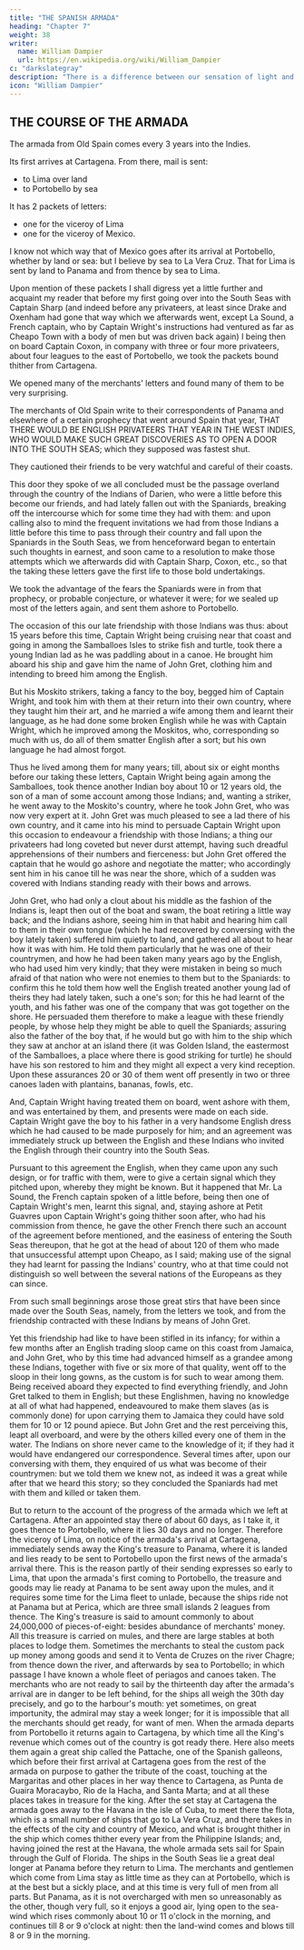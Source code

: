 ```yaml
---
title: "THE SPANISH ARMADA"
heading: "Chapter 7"
weight: 38
writer:
  name: William Dampier
  url: https://en.wikipedia.org/wiki/William_Dampier
c: "darkslategray"
description: "There is a difference between our sensation of light and what is in the objects that produces that sensation"
icon: "William Dampier"
---
```



## THE COURSE OF THE ARMADA

<!-- WITH AN INCIDENTAL ACCOUNT OF THE FIRST INDUCEMENTS THAT MADE THE PRIVATEERS UNDERTAKE THE PASSAGE OVER THE ISTHMUS OF DARIEN INTO THE SOUTH SEAS, AND OF THE PARTICULAR BEGINNING OF THEIR CORRESPONDENCE WITH THE INDIANS THAT INHABIT THAT ISTHMUS. -->

The armada from Old Spain comes every 3 years into the Indies. 

Its first arrives at Cartagena. From there, mail is sent:
- to Lima over land
- to Portobello by sea

It has 2 packets of letters:
- one for the viceroy of Lima
- one for the viceroy of Mexico. 

I know not which way that of Mexico goes after its arrival at Portobello, whether by land or sea: but I believe by sea to La Vera Cruz. That for Lima is sent by land to Panama and from thence by sea to Lima.

Upon mention of these packets I shall digress yet a little further and acquaint my reader that before my first going over into the South Seas with Captain Sharp (and indeed before any privateers, at least since Drake and Oxenham had gone that way which we afterwards went, except La Sound, a French captain, who by Captain Wright's instructions had ventured as far as Cheapo Town with a body of men but was driven back again) I being then on board Captain Coxon, in company with three or four more privateers, about four leagues to the east of Portobello, we took the packets bound thither from Cartagena. 

We opened many of the merchants' letters and found many of them to be very surprising.

The merchants of Old Spain write to their correspondents of Panama and elsewhere of a certain prophecy that went around Spain that year, THAT THERE WOULD BE ENGLISH PRIVATEERS THAT YEAR IN THE WEST INDIES, WHO WOULD MAKE SUCH GREAT DISCOVERIES AS TO OPEN A DOOR INTO THE SOUTH SEAS; which they supposed was fastest shut. 

They cautioned their friends to be very watchful and careful of their coasts.

This door they spoke of we all concluded must be the passage overland through the country of the Indians of Darien, who were a little before this become our friends, and had lately fallen out with the Spaniards, breaking off the intercourse which for some time they had with them: and upon calling also to mind the frequent invitations we had from those Indians a little before this time to pass through their country and fall upon the Spaniards in the South Seas, we from henceforward began to entertain such thoughts in earnest, and soon came to a resolution to make those attempts which we afterwards did with Captain Sharp, Coxon, etc., so that the taking these letters gave the first life to those bold undertakings.

We took the advantage of the fears the Spaniards were in from that prophecy, or probable conjecture, or whatever it were; for we sealed up most of the letters again, and sent them ashore to Portobello.

The occasion of this our late friendship with those Indians was thus: about 15 years before this time, Captain Wright being cruising near that coast and going in among the Samballoes Isles to strike fish and turtle, took there a young Indian lad as he was paddling about in a canoe. He brought him aboard his ship and gave him the name of John Gret, clothing him and intending to breed him among the English. 

But his Moskito strikers, taking a fancy to the boy, begged him of Captain Wright, and took him with them at their return into their own country, where they taught him their art, and he married a wife among them and learnt their language, as he had done some broken English while he was with Captain Wright, which he improved among the Moskitos, who, corresponding so much with us, do all of them smatter English after a sort; but his own language he had almost forgot. 

Thus he lived among them for many years; till, about six or eight months before our taking these letters, Captain Wright being again among the Samballoes, took thence another Indian boy about 10 or 12 years old, the son of a man of some account among those Indians; and, wanting a striker, he went away to the Moskito's country, where he took John Gret, who was now very expert at it. John Gret was much pleased to see a lad there of his own country, and it came into his mind to persuade Captain Wright upon this occasion to endeavour a friendship with those Indians; a thing our privateers had long coveted but never durst attempt, having such dreadful apprehensions of their numbers and fierceness: but John Gret offered the captain that he would go ashore and negotiate the matter; who accordingly sent him in his canoe till he was near the shore, which of a sudden was covered with Indians standing ready with their bows and arrows. 

John Gret, who had only a clout about his middle as the fashion of the Indians is, leapt then out of the boat and swam, the boat retiring a little way back; and the Indians ashore, seeing him in that habit and hearing him call to them in their own tongue (which he had recovered by conversing with the boy lately taken) suffered him quietly to land, and gathered all about to hear how it was with him. He told them particularly that he was one of their countrymen, and how he had been taken many years ago by the English, who had used him very kindly; that they were mistaken in being so much afraid of that nation who were not enemies to them but to the Spaniards: to confirm this he told them how well the English treated another young lad of theirs they had lately taken, such a one's son; for this he had learnt of the youth, and his father was one of the company that was got together on the shore. He persuaded them therefore to make a league with these friendly people, by whose help they might be able to quell the Spaniards; assuring also the father of the boy that, if he would but go with him to the ship which they saw at anchor at an island there (it was Golden Island, the eastermost of the Samballoes, a place where there is good striking for turtle) he should have his son restored to him and they might all expect a very kind reception. Upon these assurances 20 or 30 of them went off presently in two or three canoes laden with plantains, bananas, fowls, etc. 

And, Captain Wright having treated them on board, went ashore with them, and was entertained by them, and presents were made on each side. Captain Wright gave the boy to his father in a very handsome English dress which he had caused to be made purposely for him; and an agreement was immediately struck up between the English and these Indians who invited the English through their country into the South Seas.

Pursuant to this agreement the English, when they came upon any such design, or for traffic with them, were to give a certain signal which they pitched upon, whereby they might be known. But it happened that Mr. La Sound, the French captain spoken of a little before, being then one of Captain Wright's men, learnt this signal, and, staying ashore at Petit Guavres upon Captain Wright's going thither soon after, who had his commission from thence, he gave the other French there such an account of the agreement before mentioned, and the easiness of entering the South Seas thereupon, that he got at the head of about 120 of them who made that unsuccessful attempt upon Cheapo, as I said; making use of the signal they had learnt for passing the Indians' country, who at that time could not distinguish so well between the several nations of the Europeans as they can since.

From such small beginnings arose those great stirs that have been since made over the South Seas, namely, from the letters we took, and from the friendship contracted with these Indians by means of John Gret. 

Yet this friendship had like to have been stifled in its infancy; for within a few months after an English trading sloop came on this coast from Jamaica, and John Gret, who by this time had advanced himself as a grandee among these Indians, together with five or six more of that quality, went off to the sloop in their long gowns, as the custom is for such to wear among them. Being received aboard they expected to find everything friendly, and John Gret talked to them in English; but these Englishmen, having no knowledge at all of what had happened, endeavoured to make them slaves (as is commonly done) for upon carrying them to Jamaica they could have sold them for 10 or 12 pound apiece. But John Gret and the rest perceiving this, leapt all overboard, and were by the others killed every one of them in the water. The Indians on shore never came to the knowledge of it; if they had it would have endangered our correspondence. Several times after, upon our conversing with them, they enquired of us what was become of their countrymen: but we told them we knew not, as indeed it was a great while after that we heard this story; so they concluded the Spaniards had met with them and killed or taken them.

But to return to the account of the progress of the armada which we left at Cartagena. After an appointed stay there of about 60 days, as I take it, it goes thence to Portobello, where it lies 30 days and no longer. Therefore the viceroy of Lima, on notice of the armada's arrival at Cartagena, immediately sends away the King's treasure to Panama, where it is landed and lies ready to be sent to Portobello upon the first news of the armada's arrival there. This is the reason partly of their sending expresses so early to Lima, that upon the armada's first coming to Portobello, the treasure and goods may lie ready at Panama to be sent away upon the mules, and it requires some time for the Lima fleet to unlade, because the ships ride not at Panama but at Perica, which are three small islands 2 leagues from thence. The King's treasure is said to amount commonly to about 24,000,000 of pieces-of-eight: besides abundance of merchants' money. All this treasure is carried on mules, and there are large stables at both places to lodge them. Sometimes the merchants to steal the custom pack up money among goods and send it to Venta de Cruzes on the river Chagre; from thence down the river, and afterwards by sea to Portobello; in which passage I have known a whole fleet of periagos and canoes taken. The merchants who are not ready to sail by the thirteenth day after the armada's arrival are in danger to be left behind, for the ships all weigh the 30th day precisely, and go to the harbour's mouth: yet sometimes, on great importunity, the admiral may stay a week longer; for it is impossible that all the merchants should get ready, for want of men. When the armada departs from Portobello it returns again to Cartagena, by which time all the King's revenue which comes out of the country is got ready there. Here also meets them again a great ship called the Pattache, one of the Spanish galleons, which before their first arrival at Cartagena goes from the rest of the armada on purpose to gather the tribute of the coast, touching at the Margaritas and other places in her way thence to Cartagena, as Punta de Guaira Moracaybo, Rio de la Hacha, and Santa Marta; and at all these places takes in treasure for the king. After the set stay at Cartagena the armada goes away to the Havana in the isle of Cuba, to meet there the flota, which is a small number of ships that go to La Vera Cruz, and there takes in the effects of the city and country of Mexico, and what is brought thither in the ship which comes thither every year from the Philippine Islands; and, having joined the rest at the Havana, the whole armada sets sail for Spain through the Gulf of Florida. The ships in the South Seas lie a great deal longer at Panama before they return to Lima. The merchants and gentlemen which come from Lima stay as little time as they can at Portobello, which is at the best but a sickly place, and at this time is very full of men from all parts. But Panama, as it is not overcharged with men so unreasonably as the other, though very full, so it enjoys a good air, lying open to the sea-wind which rises commonly about 10 or 11 o'clock in the morning, and continues till 8 or 9 o'clock at night: then the land-wind comes and blows till 8 or 9 in the morning.

